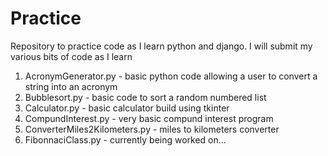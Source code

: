 # Practice
Repository to practice code as I learn python and django.
I will submit my various bits of code as I learn

1.  AcronymGenerator.py - basic python code allowing a user to convert a string into an acronym
2.  Bubblesort.py - basic code to sort a random numbered list
3.  Calculator.py - basic calculator build using tkinter
4.  CompundInterest.py - very basic compund interest program 
5.  ConverterMiles2Kilometers.py - miles to kilometers converter
6. FibonnaciClass.py - currently being worked on... 
  
